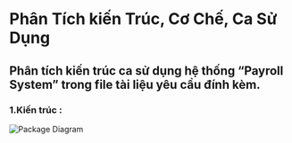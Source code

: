 # Phân Tích kiến Trúc, Cơ Chế, Ca Sử Dụng
## Phân tích kiến trúc ca sử dụng hệ thống “Payroll System” trong file tài liệu yêu cầu đính kèm.
### 1.Kiến trúc :
![Package Diagram](https://www.planttext.com/api/plantuml/png/h9DDQiCm48NtESMGbGlf1KmfAQIBGWg1v09JUPg8wiT8uu0fELaNFLAlK3cHLDjnTZNOe9ddDq-VvP-lxwLdTDneDQjHVE2UO8EjiqfjMy-auNC6a3hpZIDFXf6bDR36bjpyB00G2hs7PrqhsnB58i0zoAe4QJYl3MegOSjEcdqkObK5PtzLhx7LOTuhyS46dqr_6KLXD2hHA6GAxUAkX7TbyJBlr8isUBUNJvyBkxQUI2M4RGolY56gSRX0nLaHGaVZ0dKdZkD3ZAELLKxHtNsGJtMjfBZ9CNfkoHsb-AC9u4cHuC5U2ehGNowa5t5B8rpzH6DgtUSknf5JbftK9D1Lrs72LqlDwn1Li2vX5PuBEDZ6-GaotRKdJYP-x1AqQ-dv8GaUR_8CSt0AP5T_Gpz0Y4TAvpGFBFFHdSYNrJB7IgM1wsqO73jbflbV64wp9Pcg-tr_0G00__y30000)
